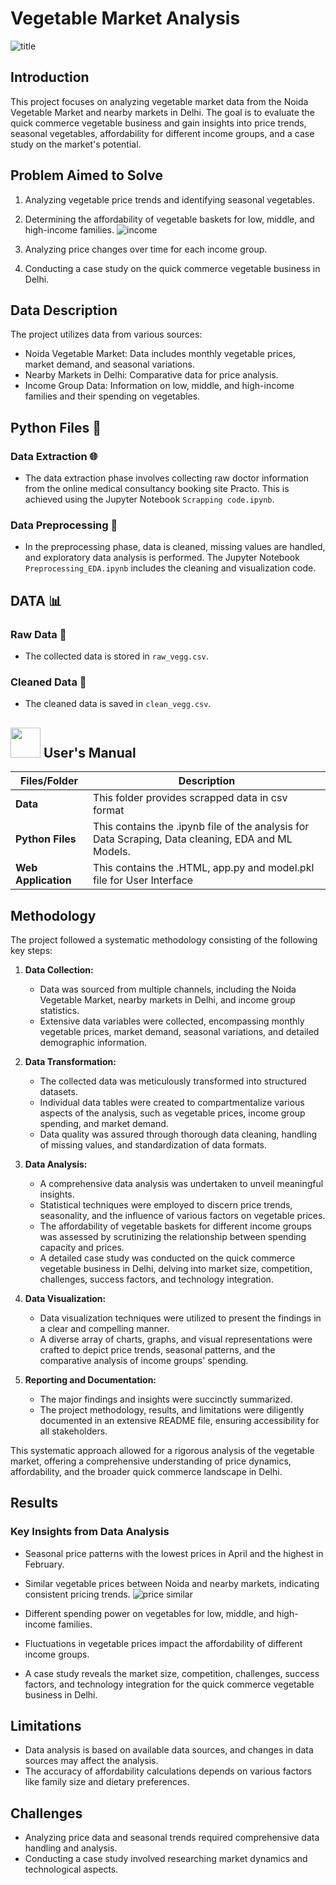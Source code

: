# Vegetable Market Analysis

![title](https://github.com/Sankarshanpower8i/Job-Analytics-Instahyre-/assets/133600711/7a56e757-b170-4c0f-ac6a-e6d8ac691728)

## Introduction

This project focuses on analyzing vegetable market data from the Noida Vegetable Market and nearby markets in Delhi. The goal is to evaluate the quick commerce vegetable business and gain insights into price trends, seasonal vegetables, affordability for different income groups, and a case study on the market's potential.

## Problem Aimed to Solve

1. Analyzing vegetable price trends and identifying seasonal vegetables.
2. Determining the affordability of vegetable baskets for low, middle, and high-income families.
   ![income](https://github.com/Sankarshanpower8i/Job-Analytics-Instahyre-/assets/133600711/56b892bc-035a-4e65-ade6-b782667966b0)

4. Analyzing price changes over time for each income group.
5. Conducting a case study on the quick commerce vegetable business in Delhi.

## Data Description

The project utilizes data from various sources:

- Noida Vegetable Market: Data includes monthly vegetable prices, market demand, and seasonal variations.
- Nearby Markets in Delhi: Comparative data for price analysis.
- Income Group Data: Information on low, middle, and high-income families and their spending on vegetables.

## Python Files 🐍

### Data Extraction 🌐
- The data extraction phase involves collecting raw doctor information from the online medical consultancy booking site Practo. This is achieved using the Jupyter Notebook `Scrapping code.ipynb`.

### Data Preprocessing 🧹
- In the preprocessing phase, data is cleaned, missing values are handled, and exploratory data analysis is performed. The Jupyter Notebook `Preprocessing_EDA.ipynb` includes the cleaning and visualization code.

## DATA 📊

### Raw Data 📂
- The collected data is stored in `raw_vegg.csv`.

### Cleaned Data 🧼
- The cleaned data is saved in `clean_vegg.csv`.

## <img src="https://user-images.githubusercontent.com/106439762/181935629-b3c47bd3-77fb-4431-a11c-ff8ba0942b63.gif" width="48" height="48"> **User's Manual**

| Files/Folder| Description |
| ------------- | ------------- |
| **Data** | This folder provides scrapped data in csv format |
| **Python Files** | This contains the .ipynb file of the analysis for Data Scraping, Data cleaning, EDA and ML Models.  |
| **Web Application** | This contains the .HTML, app.py and model.pkl file for User Interface  |

## Methodology

The project followed a systematic methodology consisting of the following key steps:

1. **Data Collection:**
   - Data was sourced from multiple channels, including the Noida Vegetable Market, nearby markets in Delhi, and income group statistics.
   - Extensive data variables were collected, encompassing monthly vegetable prices, market demand, seasonal variations, and detailed demographic information.

2. **Data Transformation:**
   - The collected data was meticulously transformed into structured datasets.
   - Individual data tables were created to compartmentalize various aspects of the analysis, such as vegetable prices, income group spending, and market demand.
   - Data quality was assured through thorough data cleaning, handling of missing values, and standardization of data formats.

3. **Data Analysis:**
   - A comprehensive data analysis was undertaken to unveil meaningful insights.
   - Statistical techniques were employed to discern price trends, seasonality, and the influence of various factors on vegetable prices.
   - The affordability of vegetable baskets for different income groups was assessed by scrutinizing the relationship between spending capacity and prices.
   - A detailed case study was conducted on the quick commerce vegetable business in Delhi, delving into market size, competition, challenges, success factors, and technology integration.

4. **Data Visualization:**
   - Data visualization techniques were utilized to present the findings in a clear and compelling manner.
   - A diverse array of charts, graphs, and visual representations were crafted to depict price trends, seasonal patterns, and the comparative analysis of income groups' spending.

5. **Reporting and Documentation:**
   - The major findings and insights were succinctly summarized.
   - The project methodology, results, and limitations were diligently documented in an extensive README file, ensuring accessibility for all stakeholders.

This systematic approach allowed for a rigorous analysis of the vegetable market, offering a comprehensive understanding of price dynamics, affordability, and the broader quick commerce landscape in Delhi.


## Results

### Key Insights from Data Analysis

- Seasonal price patterns with the lowest prices in April and the highest in February.
- Similar vegetable prices between Noida and nearby markets, indicating consistent pricing trends.
  ![price similar](https://github.com/Sankarshanpower8i/Job-Analytics-Instahyre-/assets/133600711/52d53cbc-b440-48da-b79c-512be2a58933)

- Different spending power on vegetables for low, middle, and high-income families.
- Fluctuations in vegetable prices impact the affordability of different income groups.
- A case study reveals the market size, competition, challenges, success factors, and technology integration for the quick commerce vegetable business in Delhi.

## Limitations

- Data analysis is based on available data sources, and changes in data sources may affect the analysis.
- The accuracy of affordability calculations depends on various factors like family size and dietary preferences.

## Challenges

- Analyzing price data and seasonal trends required comprehensive data handling and analysis.
- Conducting a case study involved researching market dynamics and technological aspects.
